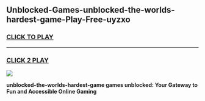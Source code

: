 
## Unblocked-Games-unblocked-the-worlds-hardest-game-Play-Free-uyzxo
<h3>
<a href="https://premium76.site?title=unblocked-the-worlds-hardest-game&ref=09A">CLICK TO PLAY</a></h3>
<hr>

<h3>
<a href="https://premium76.site?title=unblocked-the-worlds-hardest-game&ref=09A">CLICK 2 PLAY</a>
  
</h3>

<a href="https://premium76.site?title=unblocked-the-worlds-hardest-game&ref=09A"><img src="https://clearcache.store/games.png"></a>


**unblocked-the-worlds-hardest-game games unblocked: Your Gateway to Fun and Accessible Online Gaming**
